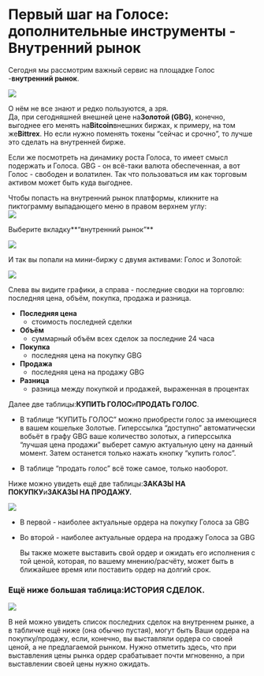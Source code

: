 # Первый шаг на Голосе: дополнительные инструменты - Внутренний рынок

Сегодня мы рассмотрим важный сервис на площадке Голос -**внутренний рынок**.

![](https://imgp.golos.io/0x0/https://s19.postimg.org/gshdgl1zn/image.jpg)

О нём не все знают и редко пользуются, а зря.  
Да, при сегодняшней внешней цене на**Золотой \(GBG\)**, конечно, выгоднее его менять на**Bitcoin**внешних биржах, к примеру, на том же**Bittrex**. Но если нужно поменять токены “сейчас и срочно”, то лучше это сделать на внутренней бирже.

Если же посмотреть на динамику роста Голоса, то имеет смысл подержать и Голоса. GBG - он всё-таки валюта обеспеченная, а вот Голос - свободен и волатилен. Так что пользоваться им как торговым активом может быть куда выгоднее.

Чтобы попасть на внутренний рынок платформы, кликните на пиктограмму выпадающего меню в правом верхнем углу:  
![](https://imgp.golos.io/0x0/https://s5.postimg.org/61l6dksjb/%D0%BC%D0%B5%D0%BD%D1%8E1.jpg)

Выберите вкладку**“внутренний рынок”**

![](https://imgp.golos.io/0x0/https://s5.postimg.org/pxh5t49kn/%D0%BC%D0%B5%D0%BD%D1%8E2.jpg)

И так вы попали на мини-биржу с двумя активами: Голос и Золотой:

![](https://imgp.golos.io/0x0/https://s5.postimg.org/6jgbtfi47/%D0%BE%D0%B1%D1%89%D0%B8%D0%B9_%D0%BF%D0%BB%D0%B0%D0%BD.jpg)

Слева вы видите графики, а справа - последние сводки на торговлю: последняя цена, объём, покупка, продажа и разница.

* **Последняя цена**
  - стоимость последней сделки
* **Объём**
  - суммарный объём всех сделок за последние 24 часа
* **Покупка**
  - последняя цена на покупку GBG
* **Продажа**
  - последняя цена на продажу GBG
* **Разница**
  - разница между покупкой и продажей, выраженная в процентах

Далее две таблицы:**КУПИТЬ ГОЛОС**и**ПРОДАТЬ ГОЛОС**.

* В таблице “КУПИТЬ ГОЛОС” можно приобрести голос за имеющиеся в вашем кошельке Золотые. Гиперссылка “доступно” автоматически вобьёт в графу GBG ваше количество золотых, а гиперссылка “лучшая цена продажи” выберет самую актуальную цену на данный момент. Затем останется только нажать кнопку “купить голос”.

* В таблице “продать голос” всё тоже самое, только наоборот.

Ниже можно увидеть ещё две таблицы:**ЗАКАЗЫ НА ПОКУПКУ**и**ЗАКАЗЫ НА ПРОДАЖУ.**

![](https://imgp.golos.io/0x0/https://s5.postimg.org/c6coqwkmv/%D0%B7%D0%B0%D0%BA%D0%B0%D0%B7%D1%8B.jpg)

* В первой - наиболее актуальные ордера на покупку Голоса за GBG
* Во второй - наиболее актуальные ордера на продажу Голоса за GBG
 
  Вы также можете выставить свой ордер и ожидать его исполнения с той ценой, которая, по вашему мнению/расчёту, может быть в ближайшее время или поставить ордер на долгий срок.

### Ещё ниже большая таблица:**ИСТОРИЯ СДЕЛОК.**

![](https://imgp.golos.io/0x0/https://s5.postimg.org/rdsob9chj/%D0%B8%D1%81%D1%82%D0%BE%D1%80%D0%B8%D1%8F.jpg)

В ней можно увидеть список последних сделок на внутреннем рынке, а в табличке ещё ниже \(она обычно пустая\), могут быть Ваши ордера на покупку/продажу, если, конечно, вы выставляли ордера со своей ценой, а не предлагаемой рынком. Нужно отметить здесь, что при выставления цены рынка ордер срабатывает почти мгновенно, а при выставлении своей цены нужно ожидать.

  


